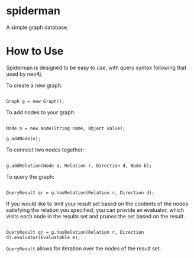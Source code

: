 spiderman
=========

A simple graph database.

How to Use
==========

Spiderman is designed to be easy to use, with query syntax following that used by neo4j.

To create a new graph:

<code>
Graph g = new Graph();
</code>

To add nodes to your graph:

<code>
Node n = new Node(String name, Object value);
</code>

<code>
g.addNode(n);
</code>

To connect two nodes together:

<code>
g.addRelation(Node a, Relation r, Direction d, Node b);
</code>

To query the graph:

<code>
QueryResult qr = g.hasRelation(Relation r, Direction d);
</code>

If you would like to limit your result set based on the contents of the nodes satisfying the relation you specified, you can provide an evaluator, which visits each node in the results set and prunes the set based on the result.

<code>
QueryResult qr = g.hasRelation(Relation r, Direction d).evaluator(Evaluatable e);
</code>


<code>QueryResult</code> allows for iteration over the nodes of the result set.

